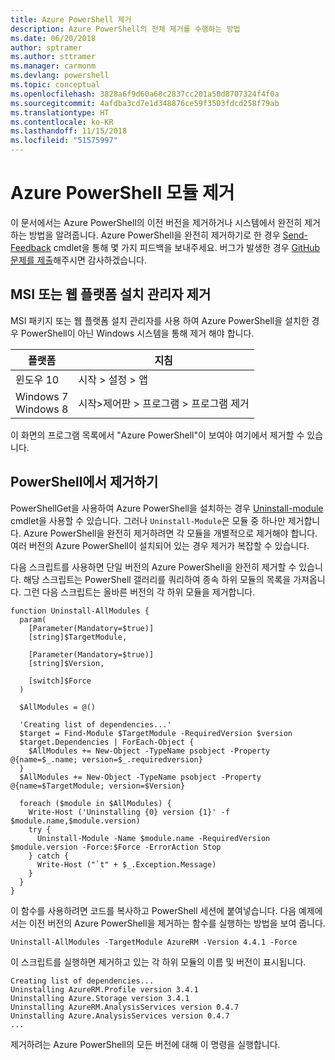 ```yaml
---
title: Azure PowerShell 제거
description: Azure PowerShell의 전체 제거를 수행하는 방법
ms.date: 06/20/2018
author: sptramer
ms.author: sttramer
ms.manager: carmonm
ms.devlang: powershell
ms.topic: conceptual
ms.openlocfilehash: 3828a6f9d60a68c2837cc201a50d8707324f4f0a
ms.sourcegitcommit: 4afdba3cd7e1d348876ce59f3503fdcd258f79ab
ms.translationtype: HT
ms.contentlocale: ko-KR
ms.lasthandoff: 11/15/2018
ms.locfileid: "51575997"
---
```

# <a name="uninstall-the-azure-powershell-module"></a>Azure PowerShell 모듈 제거

이 문서에서는 Azure PowerShell의 이전 버전을 제거하거나 시스템에서 완전히 제거하는 방법을 알려줍니다. Azure PowerShell을 완전히 제거하기로 한 경우 [Send-Feedback](/powershell/module/azurerm.profile/send-feedback) cmdlet을 통해 몇 가지 피드백을 보내주세요.
버그가 발생한 경우 [GitHub 문제를 제출](https://github.com/azure/azure-powershell/issues)해주시면 감사하겠습니다.

## <a name="uninstall-msi-or-web-platform-installer"></a>MSI 또는 웹 플랫폼 설치 관리자 제거

MSI 패키지 또는 웹 플랫폼 설치 관리자를 사용 하여 Azure PowerShell을 설치한 경우 PowerShell이 아닌 Windows 시스템을 통해 제거 해야 합니다.

| 플랫폼 | 지침 |
|----------|--------------|
| 윈도우 10 | 시작 > 설정 > 앱 |
| Windows 7 </br>Windows 8 | 시작>제어판 > 프로그램 > 프로그램 제거 |

이 화면의 프로그램 목록에서 "Azure PowerShell"이 보여야 여기에서 제거할 수 있습니다.

## <a name="uninstall-from-powershell"></a>PowerShell에서 제거하기

PowerShellGet을 사용하여 Azure PowerShell을 설치하는 경우 [Uninstall-module](/powershell/module/powershellget/uninstall-module) cmdlet을 사용할 수 있습니다. 그러나 `Uninstall-Module`은 모듈 중 하나만 제거합니다. Azure PowerShell을 완전히 제거하려면 각 모듈을 개별적으로 제거해야 합니다. 여러 버전의 Azure PowerShell이 설치되어 있는 경우 제거가 복잡할 수 있습니다.

다음 스크립트를 사용하면 단일 버전의 Azure PowerShell을 완전히 제거할 수 있습니다. 해당 스크립트는 PowerShell 갤러리를 쿼리하여 종속 하위 모듈의 목록을 가져옵니다. 그런 다음 스크립트는 올바른 버전의 각 하위 모듈을 제거합니다.

```powershell-interactive
function Uninstall-AllModules {
  param(
    [Parameter(Mandatory=$true)]
    [string]$TargetModule,

    [Parameter(Mandatory=$true)]
    [string]$Version,

    [switch]$Force
  )

  $AllModules = @()

  'Creating list of dependencies...'
  $target = Find-Module $TargetModule -RequiredVersion $version
  $target.Dependencies | ForEach-Object {
    $AllModules += New-Object -TypeName psobject -Property @{name=$_.name; version=$_.requiredversion}
  }
  $AllModules += New-Object -TypeName psobject -Property @{name=$TargetModule; version=$Version}

  foreach ($module in $AllModules) {
    Write-Host ('Uninstalling {0} version {1}' -f $module.name,$module.version)
    try {
      Uninstall-Module -Name $module.name -RequiredVersion $module.version -Force:$Force -ErrorAction Stop
    } catch {
      Write-Host ("`t" + $_.Exception.Message)
    }
  }
}
```

이 함수를 사용하려면 코드를 복사하고 PowerShell 세션에 붙여넣습니다. 다음 예제에서는 이전 버전의 Azure PowerShell을 제거하는 함수를 실행하는 방법을 보여 줍니다.

```powershell-interactive
Uninstall-AllModules -TargetModule AzureRM -Version 4.4.1 -Force
```

이 스크립트를 실행하면 제거하고 있는 각 하위 모듈의 이름 및 버전이 표시됩니다.

```output
Creating list of dependencies...
Uninstalling AzureRM.Profile version 3.4.1
Uninstalling Azure.Storage version 3.4.1
Uninstalling AzureRM.AnalysisServices version 0.4.7
Uninstalling Azure.AnalysisServices version 0.4.7
...
```

제거하려는 Azure PowerShell의 모든 버전에 대해 이 명령을 실행합니다.